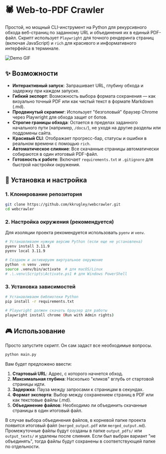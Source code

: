 # 🕷️ Web-to-PDF Crawler

Простой, но мощный CLI-инструмент на Python для рекурсивного обхода веб-страниц по заданному URL и объединения их в единый PDF-файл. Скрипт использует `Playwright` для точного рендеринга страниц (включая JavaScript) и `rich` для красивого и информативного интерфейса в терминале.

![Demo GIF](https://github.com/kkrugley/webcrawler/blob/main/src/demo.gif)

## ✨ Возможности

- **Интерактивный запуск**: Запрашивает URL, глубину обхода и задержку при каждом запуске.
- **Гибкий экспорт**: Возможность выбора формата сохранения — как визуально точный PDF или как чистый текст в формате Markdown (.md).
- **Продвинутый скрапинг**: Использует "безголовый" браузер Chrome через Playwright для обхода защит от ботов.
- **Строгие границы обхода**: Остается в пределах заданного начального пути (например, `/docs/`), не уходя на другие разделы или поддомены сайта.
- **Красивый CLI**: Отображает прогресс-бар, статусы и ошибки в реальном времени с помощью `rich`.
- **Автоматическое слияние**: Все скачанные страницы автоматически собираются в один итоговый PDF-файл.
- **Готовность к работе**: Включает `requirements.txt` и `.gitignore` для быстрой настройки окружения.

## 🚀 Установка и настройка

### 1. Клонирование репозитория
```bash
git clone https://github.com/kkrugley/webcrawler.git
cd webcrawler
```

### 2. Настройка окружения (рекомендуется)
Для изоляции проекта рекомендуется использовать `pyenv` и `venv`.

```bash
# Устанавливаем нужную версию Python (если еще не установлена)
pyenv install 3.11.9 
pyenv local 3.11.9

# Создаем и активируем виртуальное окружение
python -m venv .venv
source .venv/bin/activate  # для macOS/Linux
# .\.venv\Scripts\Activate.ps1 # для Windows PowerShell
```

### 3. Установка зависимостей
```bash
# Устанавливаем библиотеки Python
pip install -r requirements.txt

# Playwright должен скачать браузер для работы
playwright install chrome (Run with Admin rights)
```

## 🎮 Использование

Просто запустите скрипт. Он сам задаст все необходимые вопросы.

```bash
python main.py
```

Вам будет предложено ввести:
1.  **Стартовый URL**: Адрес, с которого начнется обход.
2.  **Максимальная глубина**: Насколько "кликов" вглубь от стартовой страницы идти.
3.  **Задержка**: Пауза между запросами к страницам в секундах.
4.  **Формат экспорта**: Выбор между сохранением страниц в PDF или как текстовые файлы (.md).
5.  **Объединение файлов**: Необходимо ли объединить скачанные страницы в один итоговый файл.


В случае выбора объединения файлов, в корневой папке проекта появится итоговый файл (`merged_output.pdf` или `merged_output.md`). Промежуточные файлы будут созданы в папке `output_pdfs/` или `output_texts/` и удалены после слияния. Если был выбран вариант "не объединять", тогда файлы будут сохранены в соответствующей папке по отдельности.

